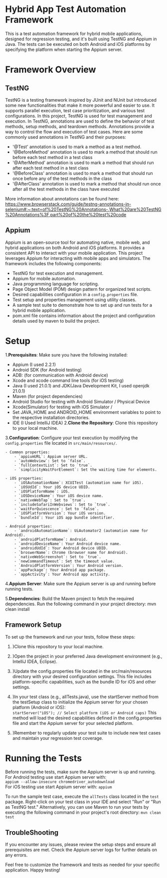 # Hybrid App Test Automation Framework

This is a test automation framework for hybrid mobile applications, designed for regression testing, and it's built using TestNG and Appium in Java. The tests can be executed on both Android and iOS platforms by specifying the platform when starting the Appium server.

# Framework Overview

## TestNG
TestNG is a testing framework inspired by JUnit and NUnit but introduced some new functionalities that make it more powerful and easier to use. It supports parallel execution, test case prioritization, and various test configurations. In this project, TestNG is used for test management and execution.
In TestNG, annotations are used to define the behavior of test methods, setup methods, and teardown methods. Annotations provide a way to control the flow and execution of test cases. Here are some commonly used annotations in TestNG and their purposes:  
- '@Test' annotation is used to mark a method as a test method.
- '@BeforeMethod' annotation is used to mark a method that should run before each test method in a test class
- '@AfterMethod' annotation is used to mark a method that should run after each test method in a test class
- '@BeforeClass' annotation is used to mark a method that should run once before any of the test methods in the class
- '@AfterClass' annotation is used to mark a method that should run once after all the test methods in the class have executed  

More information about annotations can be found here: https://www.browserstack.com/guide/testng-annotations-in-selenium#:~:text=of%20TestNG%20Annotations-,What%20are%20TestNG%20Annotations%3F,part%20of%20the%20test%20code  
## Appium
Appium is an open-source tool for automating native, mobile web, and hybrid applications on both Android and iOS platforms. It provides a consistent API to interact with your mobile application. This project leverages Appium for interacting with mobile apps and simulators.
The framework includes the following components:

- TestNG for test execution and management.
- Appium for mobile automation.
- Java programming language for scripting.
- Page Object Model (POM) design pattern for organized test scripts.
- Desired capabilities configuration in a `config.properties` file.
- Test setup and properties management using utility classes.
- A sample test suite to demonstrate how to set up and run tests for a hybrid mobile application.
- pom.xml file contains information about the project and configuration details used by maven to build the project.

# Setup

1.**Prerequisites**: Make sure you have the following installed:
- Appium (I used 2.2.1)
- Android SDK (for Android testing)
- ADB: (for communication with Android device)
- Xcode and xcode command line tools (for iOS testing)
- Java (I used 21.0.1) and JDK(Java Development Kit, I used openjdk 21.0.1)
- Maven (for project dependencies)
- Android Studio for testing with Android Simulator / Physical Device
- Xcode(Simulator) for testing with iOS Simulator / 
- Set JAVA_HOME and ANDROID_HOME environment variables to point to the respective installation directories.
- IDE (I Used IntelliJ IDEA)
2.**Clone the Repository**: Clone this repository to your local machine.

3.**Configuration**: Configure your test execution by modifying the `config.properties` file located in `src/main/resources/`.

    - Common properties:
        - `appiumURL`: Appium server URL.
        - `autoWebview`: Set to `false`.
        - `fullContextList`: Set to `true`.
        - `simplicityWaitForElement`: Set the waiting time for elements.

    - iOS properties:
        - `iOSAutomationName`: XCUITest (automation name for iOS).
        - `iOSUdId`: Your iOS device UDID.
        - `iOSPlatformName`: iOS.
        - `iOSDeviceName`: Your iOS device name.
        - `nativeWebTap`: Set to `true`.
        - `includeSafariInWebviews`: Set to `true`.
        - `waitForQuiescence`: Set to `false`.
        - `iOSPlatformVersion`: Your iOS version.
        - `bundleId`: Your iOS app bundle identifier.

    - Android properties:
        - `androidAutomationName`: UiAutomator2 (automation name for Android).
        - `androidPlatformName`: Android.
        - `androidDeviceName`: Your Android device name.
        - `androidUdId`: Your Android device UDID.
        - `broswerName`: Chrome (browser name for Android).
        - `nativeWebScreenshot`: Set to `true`.
        - `newCommandTimeout`: Set the timeout value.
        - `AndroidPlatformVersion`: Your Android version.
        - `appPackage`: Your Android app package.
        - `appActivity`: Your Android app activity.

4.**Appium Server**: Make sure the Appium server is up and running before running tests.

5.**Dependencies**: Build the Maven project to fetch the required dependencies. Run the following command in your project directory:
mvn clean install

## Framework Setup
To set up the framework and run your tests, follow these steps:

1. )Clone this repository to your local machine.  
2. )Open the project in your preferred Java development environment (e.g., IntelliJ IDEA, Eclipse).  
3. )Update the config.properties file located in the src/main/resources directory with your desired configuration settings. This file includes platform-specific capabilities, such as the bundle ID for iOS and other settings.  
4. )In your test class (e.g., allTests.java), use the startServer method from the testSetup class to initialize the Appium server for your chosen platform (Android or iOS):  
```startServer("iOS"); // Select platform (iOS or Android caps)```
This method will load the desired capabilities defined in the config.properties file and start the Appium server for your selected platform.


5. )Remember to regularly update your test suite to include new test cases and maintain your regression test coverage.  





# Running the Tests

Before running the tests, make sure the Appium server is up and running.  
For Android testing use start Appium server with:  
```appium --allow-insecure chromedriver_autodownload```  
For iOS testing use start Appium server with:
```appium```


To run the sample test case, execute the `allTests` class located in the `test` package. Right-click on your test class in your IDE and select "Run" or "Run as TestNG test." Alternatively, you can use Maven to run your tests by executing the following command in your project's root directory:
```mvn clean test```  


## TroubleShooting

If you encounter any issues, please review the setup steps and ensure all prerequisites are met. Check the Appium server logs for further details on any errors.

Feel free to customize the framework and tests as needed for your specific application. Happy testing!

